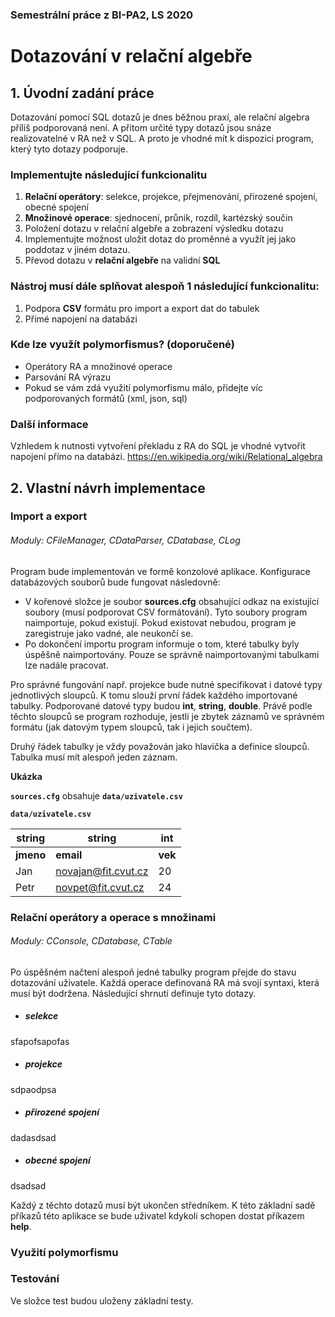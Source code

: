 
### **Semestrální práce z BI-PA2, LS 2020** 
# **Dotazování v relační algebře** 

## 1. Úvodní zadání práce
Dotazování pomocí SQL dotazů je dnes běžnou praxí, ale relační algebra příliš podporovaná není. A přitom určité typy dotazů jsou snáze realizovatelné v RA než v SQL. A proto je vhodné mít k dispozici program, který tyto dotazy podporuje.

### **Implementujte následující funkcionalitu**
1. **Relační operátory**: selekce, projekce, přejmenování, přirozené spojení, obecné spojení
2. **Množinové operace**: sjednocení, průnik, rozdíl, kartézský součin
3. Položení dotazu v relační algebře a zobrazení výsledku dotazu
4. Implementujte možnost uložit dotaz do proměnné a využít jej jako poddotaz v jiném dotazu.
5. Převod dotazu v **relační algebře** na validní **SQL**

### **Nástroj musí dále splňovat alespoň 1 následující funkcionalitu:**
1. Podpora **CSV** formátu pro import a export dat do tabulek
2. Přímé napojení na databázi

### **Kde lze využít polymorfismus? (doporučené)**
- Operátory RA a množinové operace
- Parsování RA výrazu
- Pokud se vám zdá využití polymorfismu málo, přidejte víc podporovaných formátů (xml, json, sql)

### **Další informace**
Vzhledem k nutnosti vytvoření překladu z RA do SQL je vhodné vytvořit napojení přímo na databázi.
https://en.wikipedia.org/wiki/Relational_algebra

## 2. Vlastní návrh implementace
### **Import a export**
###### Moduly: CFileManager, CDataParser, CDatabase, CLog
Program bude implementován ve formě konzolové aplikace. Konfigurace databázových souborů bude fungovat následovně:
- V kořenové složce je soubor **sources.cfg** obsahující odkaz na existující soubory (musí podporovat CSV formátování).  Tyto soubory program naimportuje, pokud existují. Pokud existovat nebudou, program je zaregistruje jako vadné, ale neukončí se.
- Po dokončení importu program informuje o tom, které tabulky byly úspěšně naimportovány. Pouze se správně naimportovanými tabulkami lze nadále pracovat.

Pro správné fungování např. projekce bude nutné specifikovat i datové typy jednotlivých sloupců. K tomu slouží první řádek každého importované tabulky. Podporované datové typy budou  **int**, **string**, **double**. Právě podle těchto sloupců se program rozhoduje, jestli je zbytek záznamů ve správném formátu (jak datovým typem sloupců, tak i jejich součtem).

Druhý řádek tabulky je vždy považován jako hlavička a definice sloupců. Tabulka musí mít alespoň jeden záznam.

**Ukázka**

**`sources.cfg`** obsahuje **`data/uzivatele.csv`**

**`data/uzivatele.csv`**

| string        | string              | int     |
| ------------- |---------------------|---------|
| **jmeno**     | **email**           | **vek** |
| Jan           | novajan@fit.cvut.cz | 20      |
| Petr          | novpet@fit.cvut.cz  | 24      |

### **Relační operátory a operace s množinami**
###### Moduly: CConsole, CDatabase, CTable
Po úspěšném načtení alespoň jedné tabulky program přejde do stavu dotazování uživatele. Každá operace definovaná RA má svojí syntaxi, která musí být dodržena. Následující shrnutí definuje tyto dotazy.

- ##### selekce
sfapofsapofas

- ##### projekce
sdpaodpsa

- ##### přirozené spojení
dadasdsad

- ##### obecné spojení
dsadsad

Každý z těchto dotazů musí být ukončen středníkem.
K této základní sadě příkazů této aplikace se bude uživatel kdykoli schopen dostat příkazem **help**.

### **Využití polymorfismu**

### **Testování**

Ve složce test budou uloženy základní testy.

